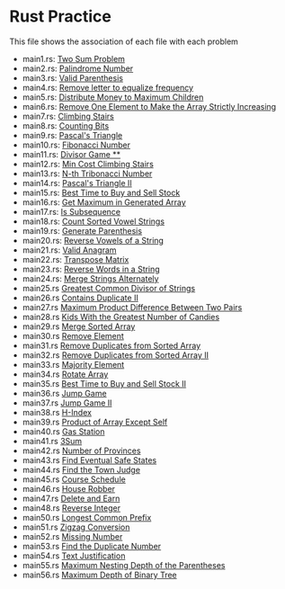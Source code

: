 # Rust Practice

This file shows the association of each file with each problem
- main1.rs: [Two Sum Problem](https://leetcode.com/problems/two-sum/)
- main2.rs: [Palindrome Number](https://leetcode.com/problems/palindrome-number/)
- main3.rs: [Valid Parenthesis](https://leetcode.com/problems/valid-parentheses/)
- main4.rs: [Remove letter to equalize frequency](https://leetcode.com/problems/remove-letter-to-equalize-frequency/)
- main5.rs: [Distribute Money to Maximum Children](https://leetcode.com/problems/distribute-money-to-maximum-children/)
- main6.rs: [Remove One Element to Make the Array Strictly Increasing](https://leetcode.com/problems/remove-one-element-to-make-the-array-strictly-increasing/)
- main7.rs: [Climbing Stairs](https://leetcode.com/problems/climbing-stairs/)
- main8.rs: [Counting Bits](https://leetcode.com/problems/counting-bits/)
- main9.rs: [Pascal's Triangle](https://leetcode.com/problems/pascals-triangle/)
- main10.rs: [Fibonacci Number](https://leetcode.com/problems/fibonacci-number/)
- main11.rs: [Divisor Game **](https://leetcode.com/problems/divisor-game/)
- main12.rs: [Min Cost Climbing Stairs](https://leetcode.com/problems/min-cost-climbing-stairs/)
- main13.rs: [N-th Tribonacci Number](https://leetcode.com/problems/n-th-tribonacci-number/)
- main14.rs: [Pascal's Triangle II](https://leetcode.com/problems/pascals-triangle-ii/)
- main15.rs: [Best Time to Buy and Sell Stock](https://leetcode.com/problems/best-time-to-buy-and-sell-stock/description/)
- main16.rs: [Get Maximum in Generated Array](https://leetcode.com/problems/get-maximum-in-generated-array/)
- main17.rs: [Is Subsequence](https://leetcode.com/problems/is-subsequence/)
- main18.rs: [Count Sorted Vowel Strings](https://leetcode.com/problems/count-sorted-vowel-strings/)
- main19.rs: [Generate Parenthesis](https://leetcode.com/problems/generate-parentheses/)
- main20.rs: [Reverse Vowels of a String](https://leetcode.com/problems/reverse-vowels-of-a-string/)
- main21.rs: [Valid Anagram](https://leetcode.com/problems/valid-anagram/)
- main22.rs: [Transpose Matrix](https://leetcode.com/problems/transpose-matrix/)
- main23.rs: [Reverse Words in a String](https://leetcode.com/problems/reverse-words-in-a-string/)
- main24.rs: [Merge Strings Alternately](https://leetcode.com/problems/merge-strings-alternately)
- main25.rs [Greatest Common Divisor of Strings](https://leetcode.com/problems/greatest-common-divisor-of-strings/)
- main26.rs [Contains Duplicate II](https://leetcode.com/problems/contains-duplicate-ii/)
- main27.rs [Maximum Product Difference Between Two Pairs](https://leetcode.com/problems/maximum-product-difference-between-two-pairs/)
- main28.rs [Kids With the Greatest Number of Candies](https://leetcode.com/problems/kids-with-the-greatest-number-of-candies/)
- main29.rs [Merge Sorted Array](https://leetcode.com/problems/merge-sorted-array/)
- main30.rs [Remove Element](https://leetcode.com/problems/remove-element/)
- main31.rs [Remove Duplicates from Sorted Array](https://leetcode.com/problems/remove-duplicates-from-sorted-array/)
- main32.rs [Remove Duplicates from Sorted Array II](https://leetcode.com/problems/remove-duplicates-from-sorted-array-ii/)
- main33.rs [Majority Element](https://leetcode.com/problems/majority-element/)
- main34.rs [Rotate Array](https://leetcode.com/problems/rotate-array/)
- main35.rs [Best Time to Buy and Sell Stock II](https://leetcode.com/problems/best-time-to-buy-and-sell-stock-ii/)
- main36.rs [Jump Game](https://leetcode.com/problems/jump-game/)
- main37.rs [Jump Game II](https://leetcode.com/problems/jump-game-ii/)
- main38.rs [H-Index](https://leetcode.com/problems/h-index/)
- main39.rs [Product of Array Except Self](https://leetcode.com/problems/product-of-array-except-self/)
- main40.rs [Gas Station](https://leetcode.com/problems/gas-station/)
- main41.rs [3Sum](https://leetcode.com/problems/3sum)
- main42.rs [Number of Provinces](https://leetcode.com/problems/number-of-provinces/)
- main43.rs [Find Eventual Safe States](https://leetcode.com/problems/find-eventual-safe-states/)
- main44.rs [Find the Town Judge](https://leetcode.com/problems/find-the-town-judge/)
- main45.rs [Course Schedule](https://leetcode.com/problems/course-schedule/)
- main46.rs [House Robber](https://leetcode.com/problems/house-robber/)
- main47.rs [Delete and Earn](https://leetcode.com/problems/delete-and-earn/)
- main48.rs [Reverse Integer](https://leetcode.com/problems/reverse-integer/)
- main50.rs [Longest Common Prefix](https://leetcode.com/problems/longest-common-prefix/)
- main51.rs [Zigzag Conversion](https://leetcode.com/problems/zigzag-conversion/)
- main52.rs [Missing Number](https://leetcode.com/problems/missing-number/)
- main53.rs [Find the Duplicate Number](https://leetcode.com/problems/find-the-duplicate-number/)
- main54.rs [Text Justification](https://leetcode.com/problems/text-justification/)
- main55.rs [Maximum Nesting Depth of the Parentheses](https://leetcode.com/problems/maximum-nesting-depth-of-the-parentheses/)
- main56.rs [Maximum Depth of Binary Tree](https://leetcode.com/problems/maximum-depth-of-binary-tree/)
